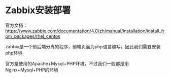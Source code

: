 # Zabbix安装部署

官方文档：https://www.zabbix.com/documentation/4.0/zh/manual/installation/install_from_packages/rhel_centos



zabbix是一个前后端分离的程序，前端页面为php语言编写，因此我们需要安装php环境

官方是使用的Apache+Mysql+PHP环境，不过我们一般都是用Nginx+Mysql+PHP的环境

